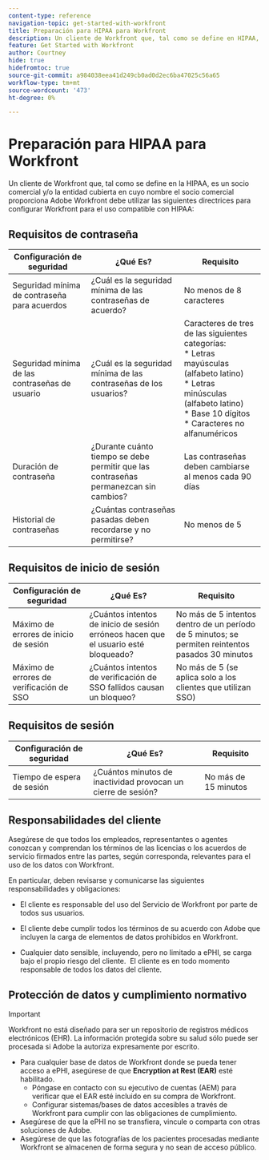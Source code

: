```yaml
---
content-type: reference
navigation-topic: get-started-with-workfront
title: Preparación para HIPAA para Workfront
description: Un cliente de Workfront que, tal como se define en HIPAA, es un Asociado Comercial y/o la Entidad Cubierta en cuyo nombre el Asociado Comercial proporciona Adobe Workfront debe utilizar las siguientes directrices para configurar Workfront para el uso compatible con HIPAA.
feature: Get Started with Workfront
author: Courtney
hide: true
hidefromtoc: true
source-git-commit: a984038eea41d249cb0ad0d2ec6ba47025c56a65
workflow-type: tm+mt
source-wordcount: '473'
ht-degree: 0%

---
```



# Preparación para HIPAA para Workfront

Un cliente de Workfront que, tal como se define en la HIPAA, es un socio comercial y/o la entidad cubierta en cuyo nombre el socio comercial proporciona Adobe Workfront debe utilizar las siguientes directrices para configurar Workfront para el uso compatible con HIPAA:


## Requisitos de contraseña

| **Configuración de seguridad** | **¿Qué Es?** | **Requisito** |
|----------------------|------------------|------------------|
| Seguridad mínima de contraseña para acuerdos | ¿Cuál es la seguridad mínima de las contraseñas de acuerdo? | No menos de 8 caracteres |
| Seguridad mínima de las contraseñas de usuario | ¿Cuál es la seguridad mínima de las contraseñas de los usuarios? | Caracteres de tres de las siguientes categorías:<br>* Letras mayúsculas (alfabeto latino)<br>* Letras minúsculas (alfabeto latino)<br>* Base 10 dígitos<br>* Caracteres no alfanuméricos |
| Duración de contraseña | ¿Durante cuánto tiempo se debe permitir que las contraseñas permanezcan sin cambios? | Las contraseñas deben cambiarse al menos cada 90 días |
| Historial de contraseñas | ¿Cuántas contraseñas pasadas deben recordarse y no permitirse? | No menos de 5 |


## Requisitos de inicio de sesión

| **Configuración de seguridad** | **¿Qué Es?** | **Requisito** |
|----------------------|------------------|------------------|
| Máximo de errores de inicio de sesión | ¿Cuántos intentos de inicio de sesión erróneos hacen que el usuario esté bloqueado? | No más de 5 intentos dentro de un período de 5 minutos; se permiten reintentos pasados 30 minutos |
| Máximo de errores de verificación de SSO | ¿Cuántos intentos de verificación de SSO fallidos causan un bloqueo? | No más de 5 (se aplica solo a los clientes que utilizan SSO) |


## Requisitos de sesión

| **Configuración de seguridad** | **¿Qué Es?** | **Requisito** |
|----------------------|------------------|------------------|
| Tiempo de espera de sesión | ¿Cuántos minutos de inactividad provocan un cierre de sesión? | No más de 15 minutos |

## Responsabilidades del cliente

Asegúrese de que todos los empleados, representantes o agentes conozcan y comprendan los términos de las licencias o los acuerdos de servicio firmados entre las partes, según corresponda, relevantes para el uso de los datos con Workfront.

En particular, deben revisarse y comunicarse las siguientes responsabilidades y obligaciones: 

* El cliente es responsable del uso del Servicio de Workfront por parte de todos sus usuarios. 

* El cliente debe cumplir todos los términos de su acuerdo con Adobe que incluyen la carga de elementos de datos prohibidos en Workfront. 

* Cualquier dato sensible, incluyendo, pero no limitado a ePHI, se carga bajo el propio riesgo del cliente.  El cliente es en todo momento responsable de todos los datos del cliente. 


## Protección de datos y cumplimiento normativo

>[!IMPORTANT]
>
>Workfront no está diseñado para ser un repositorio de registros médicos electrónicos (EHR). La información protegida sobre su salud sólo puede ser procesada si Adobe la autoriza expresamente por escrito. 

* Para cualquier base de datos de Workfront donde se pueda tener acceso a ePHI, asegúrese de que **Encryption at Rest (EAR)** esté habilitado.
   * Póngase en contacto con su ejecutivo de cuentas (AEM) para verificar que el EAR esté incluido en su compra de Workfront.
   * Configurar sistemas/bases de datos accesibles a través de Workfront para cumplir con las obligaciones de cumplimiento.
* Asegúrese de que la ePHI no se transfiera, vincule o comparta con otras soluciones de Adobe.
* Asegúrese de que las fotografías de los pacientes procesadas mediante Workfront se almacenen de forma segura y no sean de acceso público.